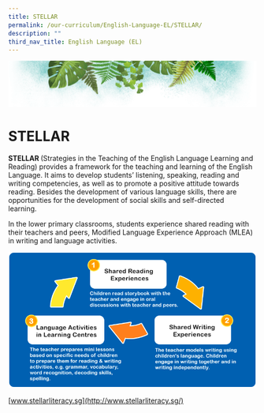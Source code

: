 ```yaml
---
title: STELLAR
permalink: /our-curriculum/English-Language-EL/STELLAR/
description: ""
third_nav_title: English Language (EL)
---
```

![](/images/Banner.png)

# STELLAR


<b> STELLAR </b> (Strategies in the Teaching of the English Language Learning and Reading) provides a framework for the teaching and learning of the English Language. It aims to develop students’ listening, speaking, reading and writing competencies, as well as to promote a positive attitude towards reading. Besides the development of various language skills, there are opportunities for the development of social skills and self-directed learning.  

  

In the lower primary classrooms, students experience shared reading with their teachers and peers, Modified Language Experience Approach (MLEA) in writing and language activities.

![](/images/EL1.png)

[www.stellarliteracy.sg](http://www.stellarliteracy.sg/)